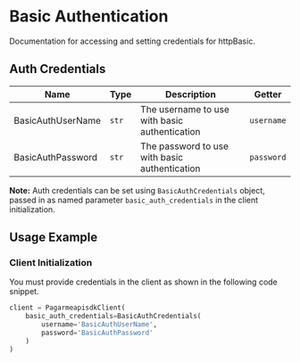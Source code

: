 
# Basic Authentication



Documentation for accessing and setting credentials for httpBasic.

## Auth Credentials

| Name | Type | Description | Getter |
|  --- | --- | --- | --- |
| BasicAuthUserName | `str` | The username to use with basic authentication | `username` |
| BasicAuthPassword | `str` | The password to use with basic authentication | `password` |



**Note:** Auth credentials can be set using `BasicAuthCredentials` object, passed in as named parameter `basic_auth_credentials` in the client initialization.

## Usage Example

### Client Initialization

You must provide credentials in the client as shown in the following code snippet.

```python
client = PagarmeapisdkClient(
    basic_auth_credentials=BasicAuthCredentials(
        username='BasicAuthUserName',
        password='BasicAuthPassword'
    )
)
```


